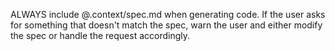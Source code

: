 ALWAYS include @.context/spec.md when generating code. If the user asks for something that doesn't match the spec, warn the user and either modify the spec or handle the request accordingly.